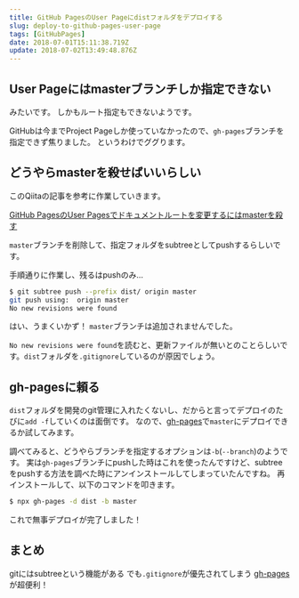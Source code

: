 ```yaml
---
title: GitHub PagesのUser Pageにdistフォルダをデプロイする
slug: deploy-to-github-pages-user-page
tags: [GitHubPages]
date: 2018-07-01T15:11:38.719Z
update: 2018-07-02T13:49:48.876Z
---
```


## User Pageにはmasterブランチしか指定できない

みたいです。
しかもルート指定もできないようです。

GitHubは今までProject Pageしか使っていなかったので、`gh-pages`ブランチを指定できず焦りました。
というわけでググります。

## どうやらmasterを殺せばいいらしい

このQiitaの記事を参考に作業していきます。

[GitHub PagesのUser Pagesでドキュメントルートを変更するにはmasterを殺す](https://qiita.com/kwappa/items/03ffdeb89039a7249619)

`master`ブランチを削除して、指定フォルダをsubtreeとしてpushするらしいです。

手順通りに作業し、残るはpushのみ…

```bash
$ git subtree push --prefix dist/ origin master
git push using:  origin master
No new revisions were found
```

はい、うまくいかず！
`master`ブランチは追加されませんでした。

`No new revisions were found`を読むと、更新ファイルが無いとのことらしいです。`dist`フォルダを`.gitignore`しているのが原因でしょう。

## gh-pagesに頼る

`dist`フォルダを開発のgit管理に入れたくないし、だからと言ってデプロイのたびに`add -f`していくのは面倒です。
なので、[gh-pages](https://github.com/tschaub/gh-pages)で`master`にデプロイできるか試してみます。

調べてみると、どうやらブランチを指定するオプションは`-b`(`--branch`)のようです。
実は`gh-pages`ブランチにpushした時はこれを使ったんですけど、subtreeをpushする方法を調べた時にアンインストールしてしまっていたんですね。
再インストールして、以下のコマンドを叩きます。

```bash
$ npx gh-pages -d dist -b master
```

これで無事デプロイが完了しました！


## まとめ

gitにはsubtreeという機能がある
でも`.gitignore`が優先されてしまう
[gh-pages](https://github.com/tschaub/gh-pages)が超便利！
